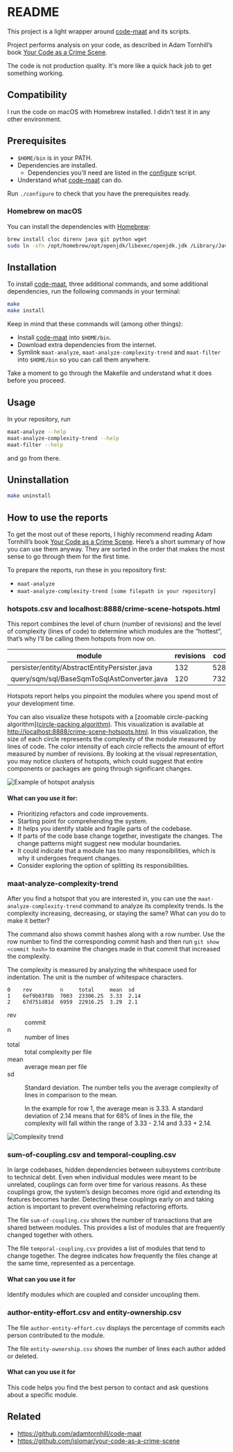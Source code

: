 # README

This project is a light wrapper around [code-maat](https://github.com/adamtornhill/code-maat) and its scripts.

Project performs analysis on your code, as described in Adam Tornhill’s book [Your Code as a Crime Scene](https://pragprog.com/titles/atcrime/your-code-as-a-crime-scene/).

The code is not production quality. It's more like a quick hack job to get something working.

## Compatibility

I run the code on macOS with Homebrew installed. I didn't test it in any other environment.

## Prerequisites

- `$HOME/bin` is in your PATH.
- Dependencies are installed.
  - Dependencies you'll need are listed in the [configure](./configure) script.
- Understand what [code-maat](https://github.com/adamtornhill/code-maat) can do.

Run `./configure` to check that you have the prerequisites ready.

### Homebrew on macOS

You can install the dependencies with [Homebrew](https://brew.sh/):

```bash
brew install cloc direnv java git python wget
sudo ln -sfn /opt/homebrew/opt/openjdk/libexec/openjdk.jdk /Library/Java/JavaVirtualMachines/openjdk.jdk
```

## Installation

To install [code-maat](https://github.com/adamtornhill/code-maat), three additional commands, and some additional dependencies, run the following commands in your terminal:

```bash
make
make install
```

Keep in mind that these commands will (among other things):

- Install [code-maat](https://github.com/adamtornhill/code-maat) into `$HOME/bin`.
- Download extra dependencies from the internet.
- Symlink `maat-analyze`, `maat-analyze-complexity-trend` and `maat-filter` into `$HOME/bin` so you can call them anywhere.

Take a moment to go through the Makefile and understand what it does before you proceed.

## Usage

In your repository, run

```bash
maat-analyze --help
maat-analyze-complexity-trend --help
maat-filter --help
```

and go from there.

## Uninstallation

```bash
make uninstall
```

## How to use the reports

To get the most out of these reports, I highly recommend reading Adam Tornhill’s book [Your Code as a Crime Scene](https://pragprog.com/titles/atcrime/your-code-as-a-crime-scene/). Here’s a short summary of how you can use them anyway. They are sorted in the order that makes the most sense to go through them for the first time.

To prepare the reports, run these in you repository first:

- `maat-analyze`
- `maat-analyze-complexity-trend [some filepath in your repository]`

### hotspots.csv and localhost:8888/crime-scene-hotspots.html

This report combines the level of churn (number of revisions) and the level of complexity (lines of code) to determine which modules are the “hottest”, that’s why I’ll be calling them hotspots from now on.

| module                                        | revisions | code |
| --------------------------------------------- | --------- | ---- |
| persister/entity/AbstractEntityPersister.java | 132       | 5289 |
| query/sqm/sql/BaseSqmToSqlAstConverter.java   | 120       | 7323 |

Hotspots report helps you pinpoint the modules where you spend most of your development time.

You can also visualize these hotspots with a [zoomable circle-packing algorithm]([circle-packing algorithm](https://observablehq.com/@d3/pack-component)). This visualization is available at <http://localhost:8888/crime-scene-hotspots.html>. In this visualization, the size of each circle represents the complexity of the module measured by lines of code. The color intensity of each circle reflects the amount of effort measured by number of revisions. By looking at the visual representation, you may notice clusters of hotspots, which could suggest that entire components or packages are going through significant changes.

![Example of hotspot analysis](https://vladimirzdrazil.com/media/hotspots-circle-packing.jpg "Example of hotspot analysis")

#### What can you use it for:

- Prioritizing refactors and code improvements.
- Starting point for comprehending the system.
- It helps you identify stable and fragile parts of the codebase.
- If parts of the code base change together, investigate the changes. The change patterns might suggest new modular boundaries.
- It could indicate that a module has too many responsibilities, which is why it undergoes frequent changes.
- Consider exploring the option of splitting its responsibilities.

### maat-analyze-complexity-trend

After you find a hotspot that you are interested in, you can use the `maat-analyze-complexity-trend` command to analyze its complexity trends. Is the complexity increasing, decreasing, or staying the same? What can you do to make it better?

The command also shows commit hashes along with a row number. Use the row number to find the corresponding commit hash and then run `git show <commit hash>` to examine the changes made in that commit that increased the complexity.

The complexity is measured by analyzing the whitespace used for indentation. The unit is the number of whitespace characters.

```
0    rev         n     total     mean  sd
1    6ef9b03f8b  7003  23306.25  3.33  2.14
2    67d751d81d  6959  22916.25  3.29  2.1
```

<dl>
  <dt>rev</dt>
  <dd>commit</dd>
  <dt>n</dt>
  <dd>number of lines</dd>
  <dt>total</dt>
  <dd>total complexity per file</dd>
  <dt>mean</dt>
  <dd>average mean per file</dd>
  <dt>sd</dt>
  <dd>
    <p
      >Standard deviation. The number tells you the average complexity of lines
      in comparison to the mean.</p
    >
    <p
      >In the example for row 1, the average mean is 3.33. A standard deviation
      of 2.14 means that for 68% of lines in the file, the complexity will fall
      within the range of 3.33 - 2.14 and 3.33 + 2.14.</p
    >
  </dd>
</dl>

![Complexity trend](https://vladimirzdrazil.com/media/maat-complexity-trend.jpg "Complexity trend")

### sum-of-coupling.csv and temporal-coupling.csv

In large codebases, hidden dependencies between subsystems contribute to technical debt. Even when individual modules were meant to be unrelated, couplings can form over time for various reasons. As these couplings grow, the system’s design becomes more rigid and extending its features becomes harder. Detecting these couplings early on and taking action is important to prevent overwhelming refactoring efforts.

The file `sum-of-coupling.csv` shows the number of transactions that are shared between modules. This provides a list of modules that are frequently changed together with others.

The file `temporal-coupling.csv` provides a list of modules that tend to change together. The degree indicates how frequently the files change at the same time, represented as a percentage.

#### What can you use it for

Identify modules which are coupled and consider uncoupling them.

### author-entity-effort.csv and entity-ownership.csv

The file `author-entity-effort.csv` displays the percentage of commits each person contributed to the module.

The file `entity-ownership.csv` shows the number of lines each author added or deleted.

#### What can you use it for

This code helps you find the best person to contact and ask questions about a specific module.

## Related

- https://github.com/adamtornhill/code-maat
- https://github.com/islomar/your-code-as-a-crime-scene
